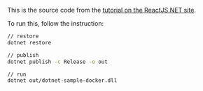 This is the source code from the [tutorial on the ReactJS.NET site](https://reactjs.net/getting-started/tutorial.html).

To run this, follow the instruction:

```bash
// restore 
dotnet restore

// publish
dotnet publish -c Release -o out

// run
dotnet out/dotnet-sample-docker.dll
```
